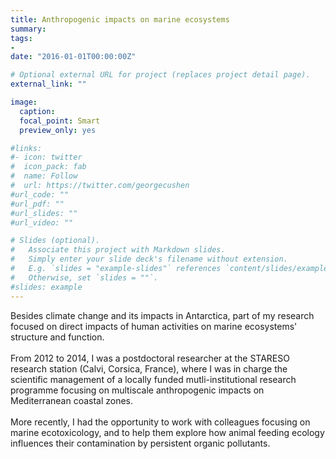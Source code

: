 ```yaml
---
title: Anthropogenic impacts on marine ecosystems
summary:
tags:
-
date: "2016-01-01T00:00:00Z"

# Optional external URL for project (replaces project detail page).
external_link: ""

image:
  caption:
  focal_point: Smart
  preview_only: yes

#links:
#- icon: twitter
#  icon_pack: fab
#  name: Follow
#  url: https://twitter.com/georgecushen
#url_code: ""
#url_pdf: ""
#url_slides: ""
#url_video: ""

# Slides (optional).
#   Associate this project with Markdown slides.
#   Simply enter your slide deck's filename without extension.
#   E.g. `slides = "example-slides"` references `content/slides/example-slides.md`.
#   Otherwise, set `slides = ""`.
#slides: example
---
```

Besides climate change and its impacts in Antarctica, part of my research focused on direct impacts of human activities on marine ecosystems' structure and function. <br><br>
From 2012 to 2014, I was a postdoctoral researcher at the STARESO research station (Calvi, Corsica, France), where I was in charge the scientific management of a locally funded mutli-institutional research programme focusing on multiscale anthropogenic impacts on Mediterranean coastal zones. <br><br>
More recently, I had the opportunity to work with colleagues focusing on marine ecotoxicology, and to help them explore how animal feeding ecology influences their contamination by persistent organic pollutants.
